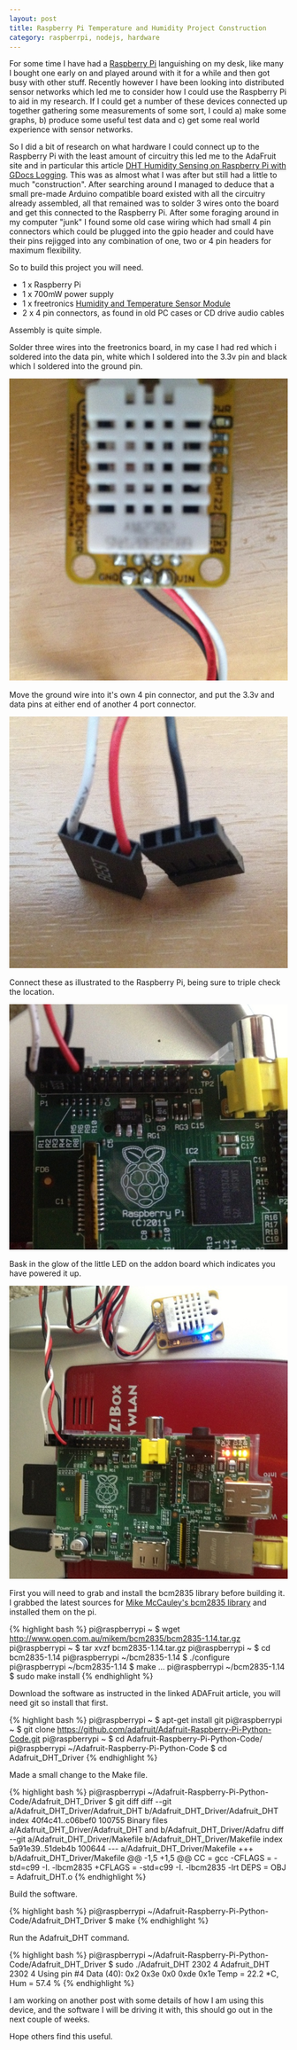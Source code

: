 ```yaml
---
layout: post
title: Raspberry Pi Temperature and Humidity Project Construction
category: raspberrpi, nodejs, hardware
---
```


For some time I have had a [Raspberry Pi](http://www.raspberrypi.org/) languishing on my desk, like many I bought one early on and played around with
it for a while and then got busy with other stuff. Recently however I have been looking into distributed sensor networks
which led me to consider how I could use the Raspberry Pi to aid in my research. If I could get a number of these devices
connected up together gathering some measurements of some sort, I could a) make some graphs, b) produce some useful
test data and c) get some real world experience with sensor networks.

So I did a bit of research on what hardware I could connect up to the Raspberry Pi with the least amount of circuitry
this led me to the AdaFruit site and in particular this article [DHT Humidity Sensing on Raspberry Pi with GDocs Logging](http://learn.adafruit.com/dht-humidity-sensing-on-raspberry-pi-with-gdocs-logging/overview).
This was as almost what I was after but still had a little to much "construction". After searching around I managed to
deduce that a small pre-made Arduino compatible board existed with all the circuitry already assembled,  all that remained was
to solder 3 wires onto the board and get this connected to the Raspberry Pi. After some foraging around in my computer
"junk" I found some old case wiring which had small 4 pin connectors which could be plugged into the gpio header and could
have their pins rejigged into any combination of one, two or 4 pin headers for maximum flexibility.

So to build this project you will need.

* 1 x Raspberry Pi
* 1 x 700mW power supply
* 1 x freetronics [Humidity and Temperature Sensor Module](http://www.freetronics.com/humid)
* 2 x 4 pin connectors, as found in old PC cases or CD drive audio cables

Assembly is quite simple.

Solder three wires into the freetronics board, in my case I had red which i soldered into the data pin, white which
I soldered into the 3.3v pin and black which I soldered into the ground pin.

![Sensor Connection](/images/2012-12-21_RaspberryPi_Project_Sensor.jpg)

Move the ground wire into it's own 4 pin connector, and put the 3.3v and data pins at either end of another 4 port connector.

![Four pin Connectors](/images/2012-12-21_RaspberryPi_Project_Connectors.jpg)

Connect these as illustrated to the Raspberry Pi, being sure to triple check the location.

![Connected to the Raspberry Pi](/images/2012-12-21_RaspberryPi_Project_Connection.jpg)

Bask in the glow of the little LED on the addon board which indicates you have powered it up.

![Finished project connected to the network](/images/2012-12-21_RaspberryPi_Project.jpg)

First you will need to grab and install the bcm2835 library before building it. I grabbed the latest sources for
[Mike McCauley's bcm2835 library](http://www.open.com.au/mikem/bcm2835/) and installed them on the pi.

{% highlight bash %}
pi@raspberrypi ~ $ wget http://www.open.com.au/mikem/bcm2835/bcm2835-1.14.tar.gz
pi@raspberrypi ~ $ tar xvzf bcm2835-1.14.tar.gz
pi@raspberrypi ~ $ cd bcm2835-1.14
pi@raspberrypi ~/bcm2835-1.14 $ ./configure
pi@raspberrypi ~/bcm2835-1.14 $ make
...
pi@raspberrypi ~/bcm2835-1.14 $ sudo make install
{% endhighlight %}

Download the software as instructed in the linked ADAFruit article, you will need git so install that first.

{% highlight bash %}
pi@raspberrypi ~ $ apt-get install git
pi@raspberrypi ~ $ git clone https://github.com/adafruit/Adafruit-Raspberry-Pi-Python-Code.git
pi@raspberrypi ~ $ cd Adafruit-Raspberry-Pi-Python-Code/
pi@raspberrypi ~/Adafruit-Raspberry-Pi-Python-Code $ cd Adafruit_DHT_Driver
{% endhighlight %}

Made a small change to the Make file.

{% highlight bash %}
pi@raspberrypi ~/Adafruit-Raspberry-Pi-Python-Code/Adafruit_DHT_Driver $ git diff
diff --git a/Adafruit_DHT_Driver/Adafruit_DHT b/Adafruit_DHT_Driver/Adafruit_DHT
index 40f4c41..c06bef0 100755
Binary files a/Adafruit_DHT_Driver/Adafruit_DHT and b/Adafruit_DHT_Driver/Adafru
diff --git a/Adafruit_DHT_Driver/Makefile b/Adafruit_DHT_Driver/Makefile
index 5a91e39..51deb4b 100644
--- a/Adafruit_DHT_Driver/Makefile
+++ b/Adafruit_DHT_Driver/Makefile
@@ -1,5 +1,5 @@
 CC = gcc
-CFLAGS =  -std=c99 -I. -lbcm2835
+CFLAGS =  -std=c99 -I. -lbcm2835 -lrt
 DEPS =
 OBJ = Adafruit_DHT.o
{% endhighlight %}

Build the software.

{% highlight bash %}
pi@raspberrypi ~/Adafruit-Raspberry-Pi-Python-Code/Adafruit_DHT_Driver $ make
{% endhighlight %}

Run the Adafruit_DHT command.

{% highlight bash %}
pi@raspberrypi ~/Adafruit-Raspberry-Pi-Python-Code/Adafruit_DHT_Driver $ sudo ./Adafruit_DHT 2302 4
Adafruit_DHT 2302 4
Using pin #4
Data (40): 0x2 0x3e 0x0 0xde 0x1e
Temp =  22.2 *C, Hum = 57.4 %
{% endhighlight %}

I am working on another post with some details of how I am using this device, and the software I will be driving it with,
this should go out in the next couple of weeks.

Hope others find this useful.